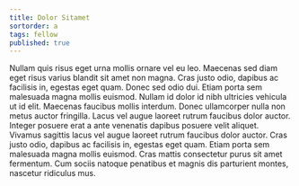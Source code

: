 ```yaml
---
title: Dolor Sitamet
sortorder: a
tags: fellow
published: true
---
```


Nullam quis risus eget urna mollis ornare vel eu leo. Maecenas sed diam eget risus varius blandit sit amet non magna. Cras justo odio, dapibus ac facilisis in, egestas eget quam. Donec sed odio dui. Etiam porta sem malesuada magna mollis euismod. Nullam id dolor id nibh ultricies vehicula ut id elit. Maecenas faucibus mollis interdum. Donec ullamcorper nulla non metus auctor fringilla. Lacus vel augue laoreet rutrum faucibus dolor auctor. Integer posuere erat a ante venenatis dapibus posuere velit aliquet. Vivamus sagittis lacus vel augue laoreet rutrum faucibus dolor auctor. Cras justo odio, dapibus ac facilisis in, egestas eget quam. Etiam porta sem malesuada magna mollis euismod. Cras mattis consectetur purus sit amet fermentum. Cum sociis natoque penatibus et magnis dis parturient montes, nascetur ridiculus mus.

